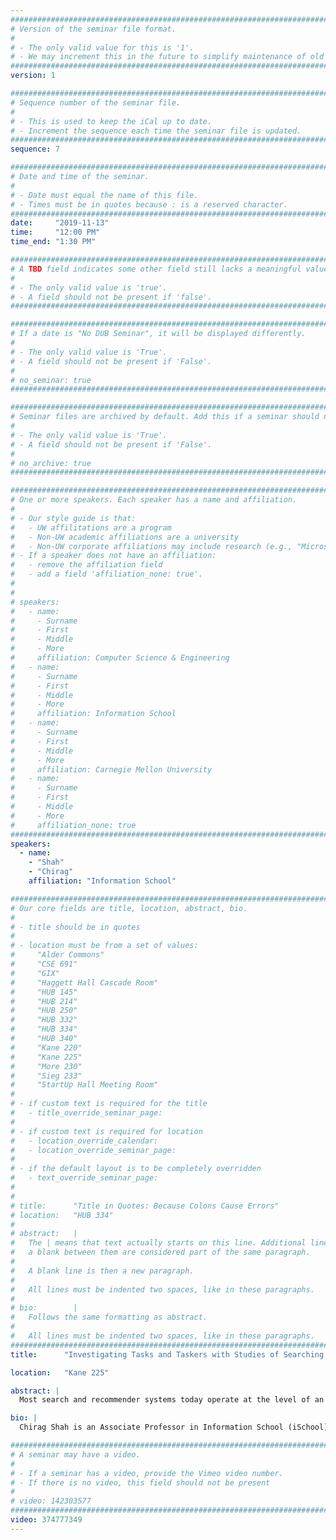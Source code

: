 ```yaml
---
################################################################################
# Version of the seminar file format.
#
# - The only valid value for this is '1'.
# - We may increment this in the future to simplify maintenance of old seminars.
################################################################################
version: 1

################################################################################
# Sequence number of the seminar file.
#
# - This is used to keep the iCal up to date.
# - Increment the sequence each time the seminar file is updated.
################################################################################
sequence: 7

################################################################################
# Date and time of the seminar.
#
# - Date must equal the name of this file.
# - Times must be in quotes because : is a reserved character.
################################################################################
date:     "2019-11-13"
time:     "12:00 PM"
time_end: "1:30 PM"

################################################################################
# A TBD field indicates some other field still lacks a meaningful value.
#
# - The only valid value is 'true'.
# - A field should not be present if 'false'.
################################################################################

################################################################################
# If a date is "No DUB Seminar", it will be displayed differently.
#
# - The only valid value is 'True'.
# - A field should not be present if 'False'.
#
# no_seminar: true
################################################################################

################################################################################
# Seminar files are archived by default. Add this if a seminar should not be.
#
# - The only valid value is 'True'.
# - A field should not be present if 'False'.
#
# no_archive: true
################################################################################

################################################################################
# One or more speakers. Each speaker has a name and affiliation.
#
# - Our style guide is that:
#   - UW affilitations are a program
#   - Non-UW academic affiliations are a university
#   - Non-UW corporate affiliations may include research (e.g., "Microsoft Research")
# - If a speaker does not have an affiliation:
#   - remove the affiliation field
#   - add a field 'affiliation_none: true'.
#
#
# speakers:
#   - name: 
#     - Surname
#     - First
#     - Middle
#     - More
#     affiliation: Computer Science & Engineering 
#   - name: 
#     - Surname
#     - First
#     - Middle
#     - More
#     affiliation: Information School 
#   - name: 
#     - Surname
#     - First
#     - Middle
#     - More
#     affiliation: Carnegie Mellon University 
#   - name:
#     - Surname
#     - First
#     - Middle
#     - More
#     affiliation_none: true
################################################################################
speakers:
  - name:
    - "Shah"
    - "Chirag"
    affiliation: "Information School"

################################################################################
# Our core fields are title, location, abstract, bio.
#
# - title should be in quotes
#
# - location must be from a set of values:
#     "Alder Commons"
#     "CSE 691"
#     "GIX"
#     "Haggett Hall Cascade Room"
#     "HUB 145"
#     "HUB 214"
#     "HUB 250"
#     "HUB 332"
#     "HUB 334"
#     "HUB 340"
#     "Kane 220"
#     "Kane 225"
#     "More 230"
#     "Sieg 233"
#     "StartUp Hall Meeting Room"
#
# - if custom text is required for the title
#   - title_override_seminar_page:
#
# - if custom text is required for location
#   - location_override_calendar:
#   - location_override_seminar_page:
#
# - if the default layout is to be completely overridden
#   - text_override_seminar_page:
#
#
# title:      "Title in Quotes: Because Colons Cause Errors"
# location:   "HUB 334"
#
# abstract:   |
#   The | means that text actually starts on this line. Additional lines without
#   a blank between them are considered part of the same paragraph.
#
#   A blank line is then a new paragraph.
#
#   All lines must be indented two spaces, like in these paragraphs.
#
# bio:        |
#   Follows the same formatting as abstract.
#
#   All lines must be indented two spaces, like in these paragraphs.
################################################################################
title:      "Investigating Tasks and Taskers with Studies of Searching Online and in the Wild"

location:   "Kane 225"

abstract: |
  Most search and recommender systems today operate at the level of an individual’s actions as a way to model what their    needs may be and what suggestions they may like. In doing so, they are often ignoring the context in which such activities happen or the person performing those actions. In this talk, I will argue that knowing the context of task in which search and recommendation activities happen as well as the knowledge about the taskers could provide us with crucial information in a recommendation application. Specifically, I will describe our efforts to model a search task and/or how a user is approaching that task as a way to identify potential problems and come up with process-based recommendations in online exploratory searches. I will then present some recent work to connect exploratory searching in online and physical contexts, allowing us to do cross-context task analysis. These works are primarily based on several user studies done in the lab and in the field. Finally, I will bring these together under a new research theme called Information Fostering, where such nuanced analysis of task is used to predict problems or opportunities that may occur in the future. This kind of work fits squarely in a relatively new, interdisciplinary community called CHIIR, created through the collaboration of ACM CHI and ACM SIGIR.

bio: |
  Chirag Shah is an Associate Professor in Information School (iSchool) at University of Washington (UW) in Seattle. Before UW, he was a faculty at Rutgers University. His research interests include studies of interactive information retrieval/seeking, trying to understand the task a person is doing and providing proactive recommendations. Dr. Shah received his MS in Computer Science from University of Massachusetts (UMass) at Amherst, and PhD in Information Science from University of North Carolina (UNC) at Chapel Hill. He directs the InfoSeeking Lab where he investigates issues related to information seeking, human-computer interaction (HCI), and fairness in machine learning, supported by grants from National Science Foundation (NSF), National Institute of Health (NIH), Institute of Museum and Library Services (IMLS), Amazon, Google, and Yahoo. He spent his sabbatical last year at Spotify working on voice-based search and recommendation problems. As an Amazon Scholar he is working with Amazon’s Personalization team on applications involving personalized and task-oriented recommendations. More information about Dr. Shah can be found at http://chiragshah.org/.

################################################################################
# A seminar may have a video.
#
# - If a seminar has a video, provide the Vimeo video number.
# - If there is no video, this field should not be present
#
# video: 142303577
################################################################################
video: 374777349
---
```


